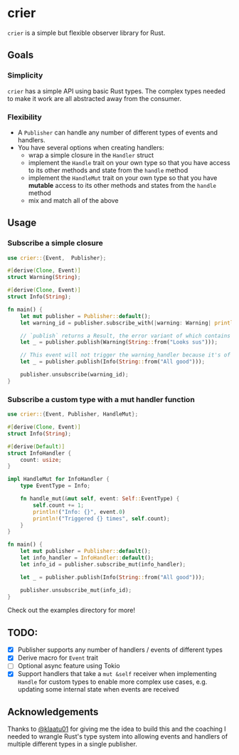 # crier

`crier` is a simple but flexible observer library for Rust.

## Goals
### Simplicity
`crier` has a simple API using basic Rust types. The complex types needed to make it work are all abstracted away from the consumer.

### Flexibility
- A `Publisher` can handle any number of different types of events and handlers.
- You have several options when creating handlers:
  - wrap a simple closure in the `Handler` struct
  - implement the `Handle` trait on your own type so that you have access to its other methods and state from the `handle` method
  - implement the `HandleMut` trait on your own type so that you have **mutable** access to its other methods and states from the `handle` method
  - mix and match all of the above

## Usage
### Subscribe a simple closure 
```rust
use crier::{Event,  Publisher};

#[derive(Clone, Event)]
struct Warning(String);

#[derive(Clone, Event)]
struct Info(String);

fn main() {
    let mut publisher = Publisher::default();
    let warning_id = publisher.subscribe_with(|warning: Warning| println!("Warning: {}", warning.0));

    // `publish` returns a Result, the error variant of which contains any errors returned by triggered handlers
    let _ = publisher.publish(Warning(String::from("Looks sus")));

    // This event will not trigger the warning_handler because it's of the wrong concrete type
    let _ = publisher.publish(Info(String::from("All good")));

    publisher.unsubscribe(warning_id);
}

```

### Subscribe a custom type with a mut handler function
```rust
use crier::{Event, Publisher, HandleMut};

#[derive(Clone, Event)]
struct Info(String);

#[derive(Default)]
struct InfoHandler {
    count: usize;
}

impl HandleMut for InfoHandler {
    type EventType = Info;

    fn handle_mut(&mut self, event: Self::EventType) {
        self.count += 1;
        println!("Info: {}", event.0)
        println!("Triggered {} times", self.count);
    }
}

fn main() {
    let mut publisher = Publisher::default();
    let info_handler = InfoHandler::default();
    let info_id = publisher.subscribe_mut(info_handler);

    let _ = publisher.publish(Info(String::from("All good"))); 

    publisher.unsubscribe_mut(info_id);
}
```

Check out the examples directory for more!

## TODO:
- [X] Publisher supports any number of handlers / events of different types
- [X] Derive macro for `Event` trait
- [ ] Optional async feature using Tokio
- [X] Support handlers that take a `mut &self` receiver when implementing `Handle` for custom types to enable more complex use cases, e.g. updating some internal state when events are received

## Acknowledgements
Thanks to [@klaatu01](https://github.com/klaatu01/) for giving me the idea to build this and the coaching I needed to wrangle Rust's type system into allowing events and handlers of multiple different types in a single publisher.

